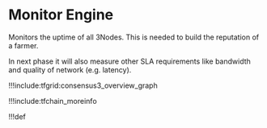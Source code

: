 # Monitor Engine

Monitors the uptime of all 3Nodes.
This is needed to build the reputation of a farmer.

In next phase it will also measure other SLA requirements like bandwidth and quality of network (e.g. latency).

!!!include:tfgrid:consensus3_overview_graph

!!!include:tfchain_moreinfo

!!!def